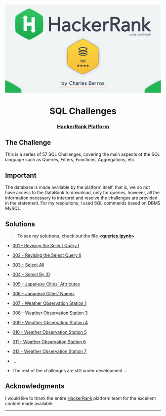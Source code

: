 <div align='center'>
    <img src='./images/readme-image.png'>
</div>

<h1 align='center'>SQL Challenges</h1>

<div align='center'>
    <h3>
      <a href='https://www.hackerrank.com/domains/sql?badge_type=sql' target="_blank"> HackerRank Platform</a>
    </h3>
</div>

## <strong>The Challenge</strong>
This is a series of 57 SQL Challenges, covering the main aspects of the SQL language such as Queries, Filters, Functions, Aggregations, etc.

## <strong>Important</strong>
<div>
The database is made available by the platform itself, that is, we do not have access to the DataBank to download, only for queries, however, all the information necessary to interpret and resolve the challenges are provided in the statement. For my resolutions, I used SQL commands based on DBMS MySQL.
</div>

## <strong>Solutions</strong>
> **To see my solutions, check out the file** [**<queries.ipynb>**](./queries.ipynb)

- [001 - Revising the Select Query I](https://www.hackerrank.com/challenges/revising-the-select-query/problem?isFullScreen=true)
- [002 - Revising the Select Query II](https://www.hackerrank.com/challenges/revising-the-select-query-2/problem?isFullScreen=true)
- [003 - Select All](https://www.hackerrank.com/challenges/select-all-sql/problem?isFullScreen=true)
- [004 - Select By ID](https://www.hackerrank.com/challenges/select-by-id/problem?isFullScreen=true)
- [005 - Japanese Cities' Attributes](https://www.hackerrank.com/challenges/japanese-cities-attributes/problem?isFullScreen=true)
- [006 - Japanese Cities' Names](https://www.hackerrank.com/challenges/japanese-cities-name/problem?isFullScreen=true)
- [007 - Weather Observation Station 1](https://www.hackerrank.com/challenges/weather-observation-station-1/problem?isFullScreen=true)
- [008 - Weather Observation Station 3](https://www.hackerrank.com/challenges/weather-observation-station-3/problem?isFullScreen=true)
- [009 - Weather Observation Station 4](https://www.hackerrank.com/challenges/weather-observation-station-4/problem?isFullScreen=true)
- [010 - Weather Observation Station 5](https://www.hackerrank.com/challenges/weather-observation-station-5/problem?isFullScreen=true)
- [011 - Weather Observation Station 6](https://www.hackerrank.com/challenges/weather-observation-station-6/problem?isFullScreen=true)
- [012 - Weather Observation Station 7](https://www.hackerrank.com/challenges/weather-observation-station-7/problem?isFullScreen=true)

- ...

- The rest of the challenges are still under development ... 

## <strong>Acknowledgments</strong>
I would like to thank the entire [HackerRank](https://www.hackerrank.com/) platform team for the excellent content made available.
<hr>
